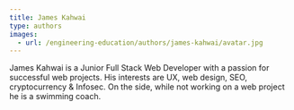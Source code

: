 ```yaml
---
title: James Kahwai
type: authors
images:
  - url: /engineering-education/authors/james-kahwai/avatar.jpg 
---
```

James Kahwai is a Junior Full Stack Web Developer with a passion for successful web projects. His interests are UX, web design, SEO, cryptocurrency & Infosec. On the side, while not working on a web project he is a swimming coach.

